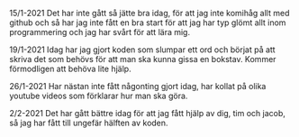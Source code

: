 15/1-2021
Det har inte gått så jätte bra idag, för att jag inte komihåg allt med github och så har jag inte fått en bra start för att jag har typ glömt allt inom programmering och jag har svårt för att lära mig.

19/1-2021
Idag har jag gjort koden som slumpar ett ord och börjat på att skriva det som behövs för att man ska kunna gissa en bokstav. Kommer förmodligen att behöva lite hjälp.

26/1-2021
Har nästan inte fått någonting gjort idag, har kollat på olika youtube videos som förklarar hur man ska göra.

2/2-2021
Det har gått bättre idag för att jag fått hjälp av dig, tim och jacob, så jag har fått till ungefär hälften av koden.